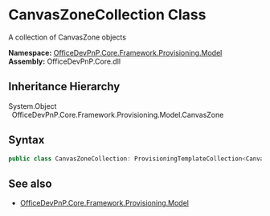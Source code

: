 # CanvasZoneCollection Class
 A collection of CanvasZone objects   

**Namespace:** [OfficeDevPnP.Core.Framework.Provisioning.Model](OfficeDevPnP.Core.Framework.Provisioning.Model.md)  
**Assembly:** OfficeDevPnP.Core.dll  
## Inheritance Hierarchy
System.Object  
&ensp;OfficeDevPnP.Core.Framework.Provisioning.Model.CanvasZone  
## Syntax
```C#
public class CanvasZoneCollection: ProvisioningTemplateCollection<CanvasZone>
```
## See also
- [OfficeDevPnP.Core.Framework.Provisioning.Model](OfficeDevPnP.Core.Framework.Provisioning.Model.md)
